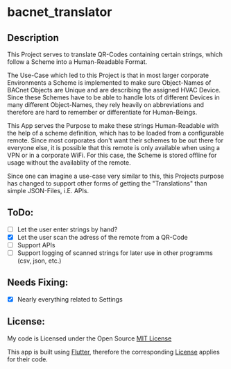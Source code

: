 # bacnet_translator

## Description
This Project serves to translate QR-Codes containing certain strings, which follow a Scheme into a Human-Readable Format.

The Use-Case which led to this Project is that in most larger corporate Environments a Scheme is implemented to make sure Object-Names of BACnet Objects are Unique and are describing the assigned HVAC Device.
Since these Schemes have to be able to handle lots of different Devices in many different Object-Names, they rely heavily on abbreviations and therefore are hard to remember or differentiate for Human-Beings.

This App serves the Purpose to make these strings Human-Readable with the help of a scheme definition, which has to be loaded from a configurable remote. Since most corporates don't want their schemes to be out there for everyone else, it is possible that this remote is only available when using a VPN or in a corporate WiFi.
For this case, the Scheme is stored offline for usage without the availablity of the remote.

Since one can imagine a use-case very similar to this, this Projects purpose has changed to support other forms of getting the "Translations" than simple JSON-Files, i.E. APIs.

## ToDo:
 - [ ] Let the user enter strings by hand?
 - [x] Let the user scan the adress of the remote from a QR-Code
 - [ ] Support APIs
 - [ ] Support logging of scanned strings for later use in other programms (csv, json, etc.)

## Needs Fixing:
 - [x] Nearly everything related to Settings

## License:
My code is Licensed under the Open Source [MIT License](https://github.com/noelli/bacnet_translator/blob/master/LICENSE)

This app is built using [Flutter](https://github.com/flutter/flutter), therefore the corresponding [License](https://github.com/flutter/flutter/blob/master/LICENSE) applies for their code.
